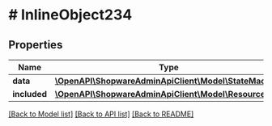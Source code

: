 # # InlineObject234

## Properties

Name | Type | Description | Notes
------------ | ------------- | ------------- | -------------
**data** | [**\OpenAPI\ShopwareAdminApiClient\Model\StateMachine**](StateMachine.md) |  | [optional]
**included** | [**\OpenAPI\ShopwareAdminApiClient\Model\Resource[]**](Resource.md) |  | [optional]

[[Back to Model list]](../../README.md#models) [[Back to API list]](../../README.md#endpoints) [[Back to README]](../../README.md)
